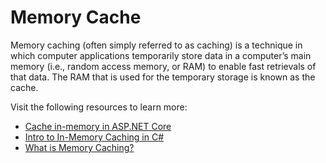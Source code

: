 # Memory Cache

Memory caching (often simply referred to as caching) is a technique in which computer applications temporarily store data in a computer’s main memory (i.e., random access memory, or RAM) to enable fast retrievals of that data. The RAM that is used for the temporary storage is known as the cache.

Visit the following resources to learn more:

- [Cache in-memory in ASP.NET Core](https://learn.microsoft.com/en-us/aspnet/core/performance/caching/memory?view=aspnetcore-7.0)
- [Intro to In-Memory Caching in C#](https://www.youtube.com/watch?v=2jj2wH60QuE)
- [What is Memory Caching?](https://hazelcast.com/glossary/memory-caching/)
